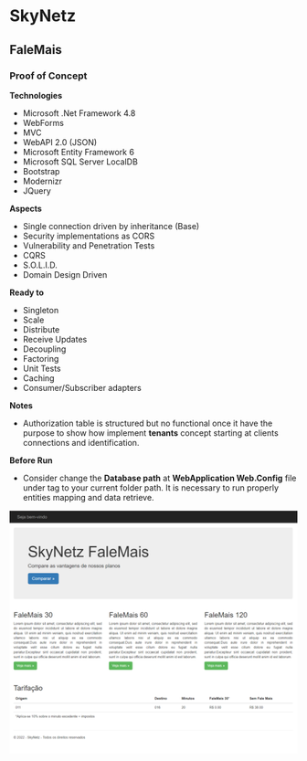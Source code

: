 # SkyNetz
## FaleMais
### Proof of Concept

**Technologies**
- Microsoft .Net Framework 4.8 
- WebForms
- MVC
- WebAPI 2.0 (JSON)
- Microsoft Entity Framework 6
- Microsoft SQL Server LocalDB
- Bootstrap
- Modernizr
- JQuery

**Aspects**
- Single connection driven by inheritance (Base)
- Security implementations as CORS
- Vulnerability and Penetration Tests
- CQRS
- S.O.L.I.D.  
- Domain Design Driven 

**Ready to**
- Singleton
- Scale
- Distribute
- Receive Updates
- Decoupling
- Factoring
- Unit Tests
- Caching
- Consumer/Subscriber adapters


**Notes**
- Authorization table is structured but no functional once it have the purpose to show how implement **tenants** concept starting at clients connections and identification.

**Before Run**
- Consider change the **Database path** at **WebApplication Web.Config** file under **<connectionstring></connectionstring>** tag to your current folder path. It is necessary to run properly entities mapping and data retrieve.



![Preview](https://github.com/edsonbassani/Skynetz.FaleMais/blob/master/SkyNetz.FaleMais.Web/images/FaleMais1.png)​
